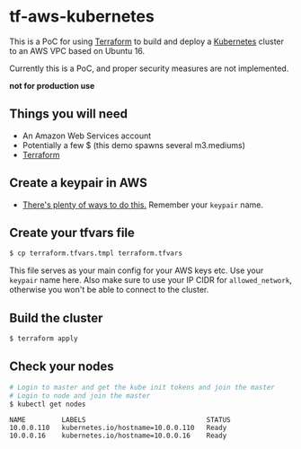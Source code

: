 # tf-aws-kubernetes

This is a PoC for using [Terraform](https://terraform.io) to build and deploy a [Kubernetes](http://kubernetes.io/) cluster to an AWS VPC based on Ubuntu 16.

Currently this is a PoC, and proper security measures are not implemented.

**not for production use**

## Things you will need

  * An Amazon Web Services account
  * Potentially a few $ (this demo spawns several m3.mediums)
  * [Terraform](https://terraform.io)

## Create a keypair in AWS
  * [There's plenty of ways to do this.](http://bfy.tw/Zlu) Remember your `keypair` name.

## Create your tfvars file
```bash
$ cp terraform.tfvars.tmpl terraform.tfvars
```
This file serves as your main config for your AWS keys etc. Use your `keypair` name here. Also make sure to use your IP CIDR for `allowed_network`, otherwise
you won't be able to connect to the cluster.


## Build the cluster
```bash
$ terraform apply
```

## Check your nodes
```bash
# Login to master and get the kube init tokens and join the master
# Login to node and join the master
$ kubectl get nodes
```
```
NAME         LABELS                              STATUS
10.0.0.110   kubernetes.io/hostname=10.0.0.110   Ready
10.0.0.16    kubernetes.io/hostname=10.0.0.16    Ready
```
